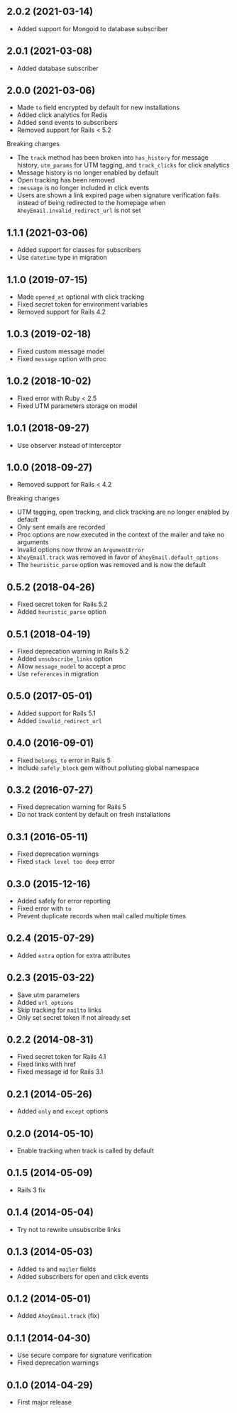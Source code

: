 ## 2.0.2 (2021-03-14)

- Added support for Mongoid to database subscriber

## 2.0.1 (2021-03-08)

- Added database subscriber

## 2.0.0 (2021-03-06)

- Made `to` field encrypted by default for new installations
- Added click analytics for Redis
- Added send events to subscribers
- Removed support for Rails < 5.2

Breaking changes

- The `track` method has been broken into `has_history` for message history, `utm_params` for UTM tagging, and `track_clicks` for click analytics
- Message history is no longer enabled by default
- Open tracking has been removed
- `:message` is no longer included in click events
- Users are shown a link expired page when signature verification fails instead of being redirected to the homepage when `AhoyEmail.invalid_redirect_url` is not set

## 1.1.1 (2021-03-06)

- Added support for classes for subscribers
- Use `datetime` type in migration

## 1.1.0 (2019-07-15)

- Made `opened_at` optional with click tracking
- Fixed secret token for environment variables
- Removed support for Rails 4.2

## 1.0.3 (2019-02-18)

- Fixed custom message model
- Fixed `message` option with proc

## 1.0.2 (2018-10-02)

- Fixed error with Ruby < 2.5
- Fixed UTM parameters storage on model

## 1.0.1 (2018-09-27)

- Use observer instead of interceptor

## 1.0.0 (2018-09-27)

- Removed support for Rails < 4.2

Breaking changes

- UTM tagging, open tracking, and click tracking are no longer enabled by default
- Only sent emails are recorded
- Proc options are now executed in the context of the mailer and take no arguments
- Invalid options now throw an `ArgumentError`
- `AhoyEmail.track` was removed in favor of `AhoyEmail.default_options`
- The `heuristic_parse` option was removed and is now the default

## 0.5.2 (2018-04-26)

- Fixed secret token for Rails 5.2
- Added `heuristic_parse` option

## 0.5.1 (2018-04-19)

- Fixed deprecation warning in Rails 5.2
- Added `unsubscribe_links` option
- Allow `message_model` to accept a proc
- Use `references` in migration

## 0.5.0 (2017-05-01)

- Added support for Rails 5.1
- Added `invalid_redirect_url`

## 0.4.0 (2016-09-01)

- Fixed `belongs_to` error in Rails 5
- Include `safely_block` gem without polluting global namespace

## 0.3.2 (2016-07-27)

- Fixed deprecation warning for Rails 5
- Do not track content by default on fresh installations

## 0.3.1 (2016-05-11)

- Fixed deprecation warnings
- Fixed `stack level too deep` error

## 0.3.0 (2015-12-16)

- Added safely for error reporting
- Fixed error with `to`
- Prevent duplicate records when mail called multiple times

## 0.2.4 (2015-07-29)

- Added `extra` option for extra attributes

## 0.2.3 (2015-03-22)

- Save utm parameters
- Added `url_options`
- Skip tracking for `mailto` links
- Only set secret token if not already set

## 0.2.2 (2014-08-31)

- Fixed secret token for Rails 4.1
- Fixed links with href
- Fixed message id for Rails 3.1

## 0.2.1 (2014-05-26)

- Added `only` and `except` options

## 0.2.0 (2014-05-10)

- Enable tracking when track is called by default

## 0.1.5 (2014-05-09)

- Rails 3 fix

## 0.1.4 (2014-05-04)

- Try not to rewrite unsubscribe links

## 0.1.3 (2014-05-03)

- Added `to` and `mailer` fields
- Added subscribers for open and click events

## 0.1.2 (2014-05-01)

- Added `AhoyEmail.track` (fix)

## 0.1.1 (2014-04-30)

- Use secure compare for signature verification
- Fixed deprecation warnings

## 0.1.0 (2014-04-29)

- First major release
